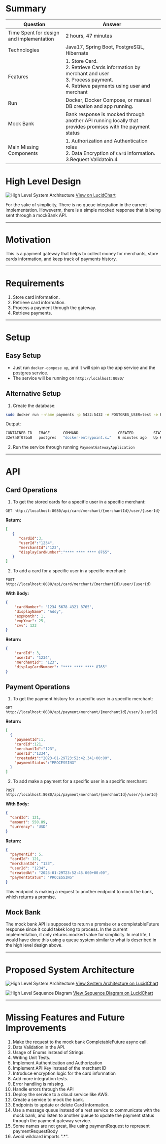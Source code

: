 # Summary

| Question                                | Answer                                                                                                                                          |
|-----------------------------------------|-------------------------------------------------------------------------------------------------------------------------------------------------|
| Time Spent for design and implementation | 2 hours, 47 minutes                                                                                                                             |
| Technologies                            | Java17, Spring Boot, PostgreSQL, Hibernate                                                                                                      |
| Features                                | 1. Store Card.<br/> 2. Retrieve Cards information by merchant and user<br/>3. Process payment.<br/>4. Retrieve payments using user and merchant |
| Run                                     | Docker, Docker Compose, or manual DB creation and app running.                                                                                  |
| Mock Bank                               | Bank response is mocked through another API running locally that provides promises with the payment status                                      |
| Main Missing Components                 | 1. Authorization and Authentication roles<br/>2. Data Encryption of `Card` information.<br/>3.Request Validatoin.4                              |


# High Level Design
![High Level System Architecture ](documentation/PaymentGatewayWithAsyncPaymentState.png)
[View on LucidChart](https://lucid.app/lucidchart/94ad9f2d-40c3-4884-af47-e7d424349f3f/edit?viewport_loc=-287%2C-295%2C3675%2C1857%2C0_0&invitationId=inv_8e6fe67f-73b1-4f02-8e67-902d77fd4dba)

For the sake of simplicity, There is no queue integration in the current implementation. Howeverm, there is a simple mocked response that is being sent through a mockBank API.

----------------------------------------------------------------

# Motivation
This is a payment gateway that helps to collect money for merchants, store cards information, and keep track of payments history.

----------------------------------------------------------------
# Requirements
1. Store card information.
2. Retrieve card information.
3. Process a payment through the gateway.
4. Retrieve payments.
----------------------------------------------------------------
# Setup
## Easy Setup
- Just run `docker-compose up`, and it will spin up the app service and the postgres service.
- The service will be running on `http://localhost:8080/`

## Alternative Setup
1. Create the database:
```bash
sudo docker run --name payments -p 5432:5432 -e POSTGRES_USER=test -e POSTGRES_PASSWORD=test -d postgres
```
Output:
```bash
CONTAINER ID   IMAGE      COMMAND                  CREATED         STATUS         PORTS                    NAMES
32e7a0f07ba8   postgres   "docker-entrypoint.s…"   6 minutes ago   Up 6 minutes   0.0.0.0:5432->5432/tcp   payments
```
2. Run the service through running `PaymentGatewayApplication`

----------------------------------------------------------------
# API
## Card Operations
1. To get the stored cards for a specific user in a specific merchant:
```
GET http://localhost:8080/api/card/merchant/{merchantId}/user/{userId}
```
**Return:**
```json
[
   {
      "cardId":3,
      "userId":"1234",
      "merchantId":"123",
      "displayCardNumber":"**** **** **** 8765",
   }
]
```

2. To add a card for a specific user in a specific merchant:
```
POST http://localhost:8080/api/card/merchant/{merchantId}/user/{userId}
```
**With Body:**
```json
{
	"cardNumber": "1234 5678 4321 8765",
	"displayName": "Addy",
	"expMonth": 1,
	"expYear": 25,
	"cvv": 123
}		
```
**Return:**
```json
{
    "cardId": 3,
    "userId": "1234",
    "merchantId": "123",
    "displayCardNumber": "**** **** **** 8765"
}
```
## Payment Operations
1. To get the payment history for a specific user in a specific merchant:
```
GET http://localhost:8080/api/payment/merchant/{merchantId}/user/{userId}
```
**Return:**
```json
[
  {
    "paymentId":1,
    "cardId":121,
    "merchantId":"123",
    "userId":"1234",
    "createdAt":"2023-01-29T23:52:42.341+00:00",
    "paymentStatus":"PROCESSING"
  }
]
```

2. To add make a payment for a specific user in a specific merchant:
```
POST http://localhost:8080/api/payment/merchant/{merchantId}/user/{userId}
```
**With Body:**
```json
{
  "cardId": 121,
  "amount": 550.89,
  "currency": "USD"
}
```
**Return:**
```json
{
  "paymentId": 5,
  "cardId": 121,
  "merchantId": "123",
  "userId": "1234",
  "createdAt": "2023-01-29T23:52:45.060+00:00",
  "paymentStatus": "PROCESSING"
}
```
This endpoint is making a request to another endpoint to mock the bank, which returns a promise.

## Mock Bank
The mock bank API is supposed to return a promise or a completableFuture response since it could takek long to process. In the current implementation, it only returns mocked value for simplicity. In real life, I would have done this using a queue system similar to what is described in the high level design above.

----------------------------------------------------------------
# Proposed System Architecture
![High Level System Architecture ](documentation/PaymentGatewayServiceHighlevelArchitecture.png)
[View System Architecture on LucidChart](https://lucid.app/lucidchart/137bb68a-d4fa-40fe-b990-fe3c348ad6f7/edit?invitationId=inv_a02afc98-2acf-40aa-9979-ddc95813f8f6)


![High Level Sequence Diagram](documentation/PaymentGatewayServiceLogic.png)
[View Sequence Diagram on LucidChart](https://lucid.app/lucidchart/b45fdfc0-2396-407b-888b-40b0e8568c06/edit?viewport_loc=-1638%2C87%2C4018%2C2030%2C0_0&invitationId=inv_ae4b9d5d-d01d-4d17-af0e-00f9a8f9c11a)

----------------------------------------------------------------

# Missing Features and Future Improvements
1. Make the request to the mock bank CompletableFuture async call.
2. Data Validation in the API.
3. Usage of Enums instead of Strings.
4. Writing Unit Tests.
5. Implement Authentication and Authorization
6. Implement API Key instead of the merchant ID
7. Introduce encryption logic for the card information
8. Add more integration tests.
9. Error handling is missing.
10. Handle errors through the API
11. Deploy the service to a cloud service like AWS.
12. Create a service to mock the bank.
13. Endpoints to update or delete Card information.
14. Use a message queue instead of a rest service to communicate with the mock bank, and listen to another queue to update the payment status through the payment gateway service.
15. Some names are not great, like using paymentRequest to represent paymentRequestBody
16. Avoid wildcard imports ".*".